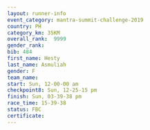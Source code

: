 ```yaml
---
layout: runner-info 
event_category: mantra-summit-challenge-2019 
country: PH
category_km: 35KM 
overall_rank:  9999
gender_rank: 
bib: 484
first_name: Hesty
last_name: Asmuliah
gender: F
team_name: 
start: Sun, 12-00-00 am
checkpoint8: Sun, 12-25-15 pm
finish: Sun, 03-39-38 pm
race_time: 15-39-38
status: FBC
certificate: 
---
```

